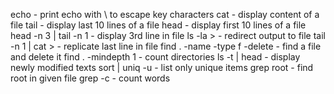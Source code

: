 echo - print
echo with \ to escape key characters
cat - display content of a file
tail - display last 10 lines of a file
head - display first 10 lines of a file
head -n 3 | tail -n 1 - display 3rd line in file
ls -la > - redirect output to file
tail -n 1 | cat > - replicate last line in file
find . -name -type f -delete - find a file and delete it
find . -mindepth 1 - count directories
ls -t | head - display newly modified texts
sort | uniq -u - list only unique items
grep root - find root in given file
grep -c - count words
